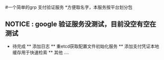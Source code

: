#一个简单的grp 支付验证服务
*方便取名字，本服务按平台划分包
## NOTICE : google 验证服务没测试，目前没空有空在测试
* 待完成
** 添加日志
** 重etcd获取配置文件初始化服务
** 添加支付凭证本地缓存用于快速检索
** 其他 ....

